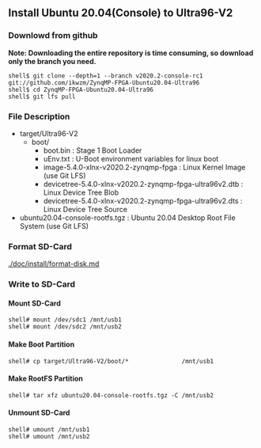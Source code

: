 ## Install Ubuntu 20.04(Console) to Ultra96-V2

### Downlowd from github

**Note: Downloading the entire repository is time consuming, so download only the branch you need.**

```console
shell$ git clone --depth=1 --branch v2020.2-console-rc1 git://github.com/ikwzm/ZynqMP-FPGA-Ubuntu20.04-Ultra96
shell$ cd ZynqMP-FPGA-Ubuntu20.04-Ultra96
shell$ git lfs pull
```

### File Description

 * target/Ultra96-V2
   + boot/
     - boot.bin                                                    : Stage 1 Boot Loader
     - uEnv.txt                                                    : U-Boot environment variables for linux boot
     - image-5.4.0-xlnx-v2020.2-zynqmp-fpga                        : Linux Kernel Image       (use Git LFS)
     - devicetree-5.4.0-xlnx-v2020.2-zynqmp-fpga-ultra96v2.dtb     : Linux Device Tree Blob   
     - devicetree-5.4.0-xlnx-v2020.2-zynqmp-fpga-ultra96v2.dts     : Linux Device Tree Source
 * ubuntu20.04-console-rootfs.tgz                                  : Ubuntu 20.04 Desktop Root File System (use Git LFS)
 
### Format SD-Card

[./doc/install/format-disk.md](format-disk.md)

### Write to SD-Card

#### Mount SD-Card

```console
shell# mount /dev/sdc1 /mnt/usb1
shell# mount /dev/sdc2 /mnt/usb2
```
#### Make Boot Partition

```console
shell# cp target/Ultra96-V2/boot/*               /mnt/usb1
```

#### Make RootFS Partition

```console
shell# tar xfz ubuntu20.04-console-rootfs.tgz -C /mnt/usb2
```

#### Unmount SD-Card

```console
shell# umount /mnt/usb1
shell# umount /mnt/usb2
```
